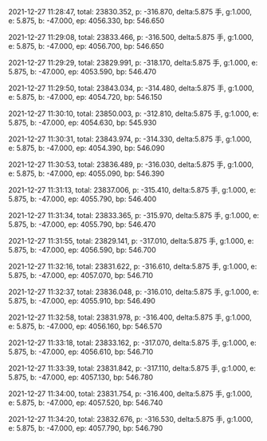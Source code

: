 2021-12-27 11:28:47, total: 23830.352, p: -316.870, delta:5.875 手, g:1.000, e: 5.875, b: -47.000, ep: 4056.330, bp: 546.650

2021-12-27 11:29:08, total: 23833.466, p: -316.500, delta:5.875 手, g:1.000, e: 5.875, b: -47.000, ep: 4056.700, bp: 546.650

2021-12-27 11:29:29, total: 23829.991, p: -318.170, delta:5.875 手, g:1.000, e: 5.875, b: -47.000, ep: 4053.590, bp: 546.470

2021-12-27 11:29:50, total: 23843.034, p: -314.480, delta:5.875 手, g:1.000, e: 5.875, b: -47.000, ep: 4054.720, bp: 546.150

2021-12-27 11:30:10, total: 23850.003, p: -312.810, delta:5.875 手, g:1.000, e: 5.875, b: -47.000, ep: 4054.630, bp: 545.930

2021-12-27 11:30:31, total: 23843.974, p: -314.330, delta:5.875 手, g:1.000, e: 5.875, b: -47.000, ep: 4054.390, bp: 546.090

2021-12-27 11:30:53, total: 23836.489, p: -316.030, delta:5.875 手, g:1.000, e: 5.875, b: -47.000, ep: 4055.090, bp: 546.390

2021-12-27 11:31:13, total: 23837.006, p: -315.410, delta:5.875 手, g:1.000, e: 5.875, b: -47.000, ep: 4055.790, bp: 546.400

2021-12-27 11:31:34, total: 23833.365, p: -315.970, delta:5.875 手, g:1.000, e: 5.875, b: -47.000, ep: 4055.790, bp: 546.470

2021-12-27 11:31:55, total: 23829.141, p: -317.010, delta:5.875 手, g:1.000, e: 5.875, b: -47.000, ep: 4056.590, bp: 546.700

2021-12-27 11:32:16, total: 23831.622, p: -316.610, delta:5.875 手, g:1.000, e: 5.875, b: -47.000, ep: 4057.070, bp: 546.710

2021-12-27 11:32:37, total: 23836.048, p: -316.010, delta:5.875 手, g:1.000, e: 5.875, b: -47.000, ep: 4055.910, bp: 546.490

2021-12-27 11:32:58, total: 23831.978, p: -316.400, delta:5.875 手, g:1.000, e: 5.875, b: -47.000, ep: 4056.160, bp: 546.570

2021-12-27 11:33:18, total: 23833.162, p: -317.070, delta:5.875 手, g:1.000, e: 5.875, b: -47.000, ep: 4056.610, bp: 546.710

2021-12-27 11:33:39, total: 23831.842, p: -317.110, delta:5.875 手, g:1.000, e: 5.875, b: -47.000, ep: 4057.130, bp: 546.780

2021-12-27 11:34:00, total: 23831.754, p: -316.400, delta:5.875 手, g:1.000, e: 5.875, b: -47.000, ep: 4057.520, bp: 546.740

2021-12-27 11:34:20, total: 23832.676, p: -316.530, delta:5.875 手, g:1.000, e: 5.875, b: -47.000, ep: 4057.790, bp: 546.790